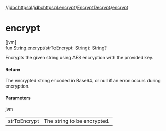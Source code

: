 //[jdbchttpsql](../../../index.md)/[jdbchttpsql.encrypt](../index.md)/[EncryptDecrypt](index.md)/[encrypt](encrypt.md)

# encrypt

[jvm]\
fun [String](https://kotlinlang.org/api/latest/jvm/stdlib/kotlin/-string/index.html).[encrypt](encrypt.md)(strToEncrypt: [String](https://kotlinlang.org/api/latest/jvm/stdlib/kotlin/-string/index.html)): [String](https://kotlinlang.org/api/latest/jvm/stdlib/kotlin/-string/index.html)?

Encrypts the given string using AES encryption with the provided key.

#### Return

The encrypted string encoded in Base64, or null if an error occurs during encryption.

#### Parameters

jvm

| | |
|---|---|
| strToEncrypt | The string to be encrypted. |

